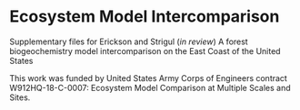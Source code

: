 # Ecosystem Model Intercomparison

Supplementary files for Erickson and Strigul (*in review*) A forest biogeochemistry model intercomparison on the East Coast of the United States

This work was funded by United States Army Corps of Engineers contract W912HQ-18-C-0007: Ecosystem Model Comparison at Multiple Scales and Sites.
